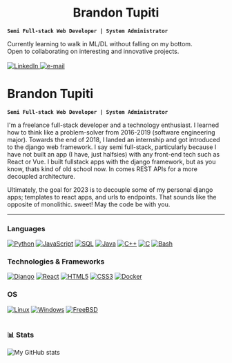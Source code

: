 <h1 align="center">Brandon Tupiti</h1>

**`Semi Full-stack Web Developer | System Administrator`**
<p align="">
    Currently learning to walk in ML/DL without falling on my bottom.<br>
    Open to collaborating on interesting and innovative projects.<br>
    <br>
    <a href="https://www.linkedin.com/in/wervlad">
        <img src="https://img.shields.io/badge/LinkedIn-blue?style=flat-square&logo=linkedin" alt="LinkedIn">
    </a>
    <a href="mailto:tupitibrandon@gmail.com">
        <img src="https://img.shields.io/badge/Email-blue?style=flat-square&logo=gmail&logoColor=white" alt="e-mail">
    </a>
</p>


# Brandon Tupiti
**`Semi Full-stack Web Developer | System Administrator`**

I'm a freelance full-stack developer and a technology enthusiast. I learned how to think like a problem-solver from 2016-2019 (software engineering major). Towards the end of 2018, I landed an internship and got introduced to the django web framework. I say semi full-stack, particularly because I have not built an app (I have, just halfsies) with any front-end tech such as React or Vue. I built fullstack apps with the django framework, but as you know, thats kind of old school now. In comes REST APIs for a more decoupled architecture.

Ultimately, the goal for 2023 is to decouple some of my personal django apps; templates to react apps, and urls to endpoints. That sounds like the opposite of monolithic. sweet! May the code be with you.

---

### Languages
[![Python](https://img.shields.io/badge/python-black?style=for-the-badge&logo=python)](https://github.com/dawnCoder26)
[![JavaScript](https://img.shields.io/badge/javascript-black?style=for-the-badge&logo=javascript)](https://github.com/dawnCoder26)
[![SQL](https://img.shields.io/badge/sql-black?style=for-the-badge&logo=mysql)](https://github.com/dawnCoder26)
[![Java](https://img.shields.io/badge/java-black?style=for-the-badge&logo=openjdk)](https://github.com/dawnCoder26)
[![C++](https://img.shields.io/badge/c++-black?style=for-the-badge&logo=cplusplus)](https://github.com/dawnCoder26)
[![C](https://img.shields.io/badge/c-black?style=for-the-badge&logo=c)](https://github.com/wervlad)
[![Bash](https://img.shields.io/badge/bash-black?style=for-the-badge&logo=gnu-bash&logoColor=white)](https://github.com/dawnCoder26)

### Technologies & Frameworks
[![Django](https://img.shields.io/badge/django-black?style=for-the-badge&logo=django)](https://github.com/wervlad)
[![React](https://img.shields.io/badge/react-black?style=for-the-badge&logo=react)](https://github.com/wervlad)
[![HTML5](https://img.shields.io/badge/html5-black?style=for-the-badge&logo=html5)](https://hub.docker.com/u/wervlad)
[![CSS3](https://img.shields.io/badge/css3-black?style=for-the-badge&logo=css3)](https://hub.docker.com/u/wervlad)
[![Docker](https://img.shields.io/badge/docker-black?style=for-the-badge&logo=docker)](https://hub.docker.com/u/wervlad)

### OS
[![Linux](https://img.shields.io/badge/linux-black?style=for-the-badge&logo=Linux)](https://github.com/wervlad)
[![Windows](https://img.shields.io/badge/Windows-black?style=for-the-badge&logo=Windows)](https://github.com/wervlad)
[![FreeBSD](https://img.shields.io/badge/FreeBSD-black?style=for-the-badge&logo=FreeBSD)](https://github.com/wervlad)

#

### 📊 Stats

![My GitHub stats](https://github-readme-stats.vercel.app/api?username=dawnCoder26&show_icons=true&theme=gruvbox)



